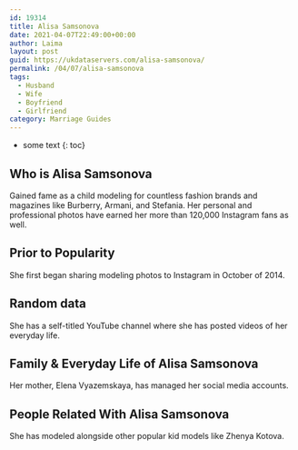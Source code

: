 ```yaml
---
id: 19314
title: Alisa Samsonova
date: 2021-04-07T22:49:00+00:00
author: Laima
layout: post
guid: https://ukdataservers.com/alisa-samsonova/
permalink: /04/07/alisa-samsonova
tags:
  - Husband
  - Wife
  - Boyfriend
  - Girlfriend
category: Marriage Guides
---
```


* some text
{: toc}


## Who is Alisa Samsonova
                  
                  
                  
Gained fame as a child modeling for countless fashion brands and magazines like Burberry, Armani, and Stefania. Her personal and professional photos have earned her more than 120,000 Instagram fans as well. 
                  
              
            
              
            
                
                
                
## Prior to Popularity
                  
                  
                  
She first began sharing modeling photos to Instagram in October of 2014. 
                  
              
            
              
            
                
                
                
## Random data
                  
                  
                  
She has a self-titled YouTube channel where she has posted videos of her everyday life. 
                  
              
            
              
            
                
                
                
## Family & Everyday Life of Alisa Samsonova
                  
                  
                  
Her mother, Elena Vyazemskaya, has managed her social media accounts. 
                  
              
            
              
            
                
                
                
## People Related With Alisa Samsonova
                  
                  
                  
She has modeled alongside other popular kid models like Zhenya Kotova. 
                  
              
            
              
            
                
              
            
              
              
            
            
              
            
          
          
          